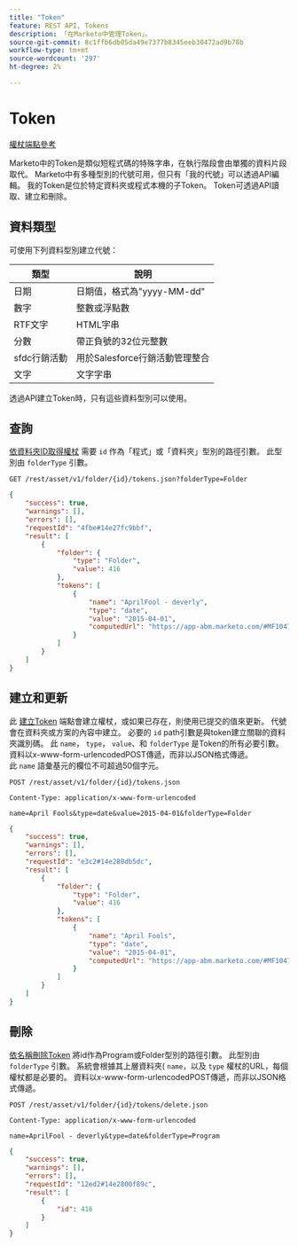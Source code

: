 ```yaml
---
title: "Token"
feature: REST API, Tokens
description: 「在Marketo中管理Token」。
source-git-commit: 8c1ffb6db05da49e7377b8345eeb30472ad9b78b
workflow-type: tm+mt
source-wordcount: '297'
ht-degree: 2%

---
```



# Token

[權杖端點參考](https://developer.adobe.com/marketo-apis/api/asset/#tag/Tokens)

Marketo中的Token是類似短程式碼的特殊字串，在執行階段會由單獨的資料片段取代。 Marketo中有多種型別的代號可用，但只有「我的代號」可以透過API編輯。 我的Token是位於特定資料夾或程式本機的子Token。 Token可透過API讀取、建立和刪除。

## 資料類型

可使用下列資料型別建立代號：

| 類型 | 說明 |
|---------------|----------------------------------------------------|
| 日期 | 日期值，格式為&quot;yyyy-MM-dd&quot; |
| 數字 | 整數或浮點數 |
| RTF文字 | HTML字串 |
| 分數 | 帶正負號的32位元整數 |
| sfdc行銷活動 | 用於Salesforce行銷活動管理整合 |
| 文字 | 文字字串 |


透過API建立Token時，只有這些資料型別可以使用。

## 查詢

[依資料夾ID取得權杖](https://developer.adobe.com/marketo-apis/api/asset/#tag/Tokens/operation/getTokensByFolderIdUsingGET) 需要 `id` 作為「程式」或「資料夾」型別的路徑引數。 此型別由 `folderType` 引數。

```curl
GET /rest/asset/v1/folder/{id}/tokens.json?folderType=Folder
```

```json
{
    "success": true,
    "warnings": [],
    "errors": [],
    "requestId": "4fbe#14e27fc9bbf",
    "result": [
        {
            "folder": {
                "type": "Folder",
                "value": 416
            },
            "tokens": [
                {
                    "name": "AprilFool - deverly",
                    "type": "date",
                    "value": "2015-04-01",
                    "computedUrl": "https://app-abm.marketo.com/#MF1047C3"
                }
            ]
        }
    ]
}
```

## 建立和更新

此 [建立Token](https://developer.adobe.com/marketo-apis/api/asset/#tag/Tokens/operation/addTokenTOFolderUsingPOST) 端點會建立權杖，或如果已存在，則使用已提交的值來更新。 代號會在資料夾或方案的內容中建立。 必要的 `id` path引數是與token建立關聯的資料夾識別碼。 此 `name`， `type`， `value`、和 `folderType` 是Token的所有必要引數。 資料以x-www-form-urlencodedPOST傳遞，而非以JSON格式傳遞。 此 `name` 語彙基元的欄位不可超過50個字元。

```
POST /rest/asset/v1/folder/{id}/tokens.json
```

```
Content-Type: application/x-www-form-urlencoded
```

```
name=April Fools&type=date&value=2015-04-01&folderType=Folder
```

```json
{
    "success": true,
    "warnings": [],
    "errors": [],
    "requestId": "e3c2#14e280db5dc",
    "result": [
        {
            "folder": {
                "type": "Folder",
                "value": 416
            },
            "tokens": [
                {
                    "name": "April Fools",
                    "type": "date",
                    "value": "2015-04-01",
                    "computedUrl": "https://app-abm.marketo.com/#MF1047C3"
                }
            ]
        }
    ]
}
```

## 刪除

[依名稱刪除Token](https://developer.adobe.com/marketo-apis/api/asset/#tag/Tokens/operation/deleteTokenByNameUsingPOST) 將id作為Program或Folder型別的路徑引數。 此型別由 `folderType` 引數。 系統會根據其上層資料夾( `name`，以及 `type` 權杖的URL，每個權杖都是必要的。 資料以x-www-form-urlencodedPOST傳遞，而非以JSON格式傳遞。

```
POST /rest/asset/v1/folder/{id}/tokens/delete.json
```

```
Content-Type: application/x-www-form-urlencoded
```

```
name=AprilFool - deverly&type=date&folderType=Program
```

```json
{
    "success": true,
    "warnings": [],
    "errors": [],
    "requestId": "12ed2#14e2800f89c",
    "result": [
        {
            "id": 416
        }
    ]
}
```
